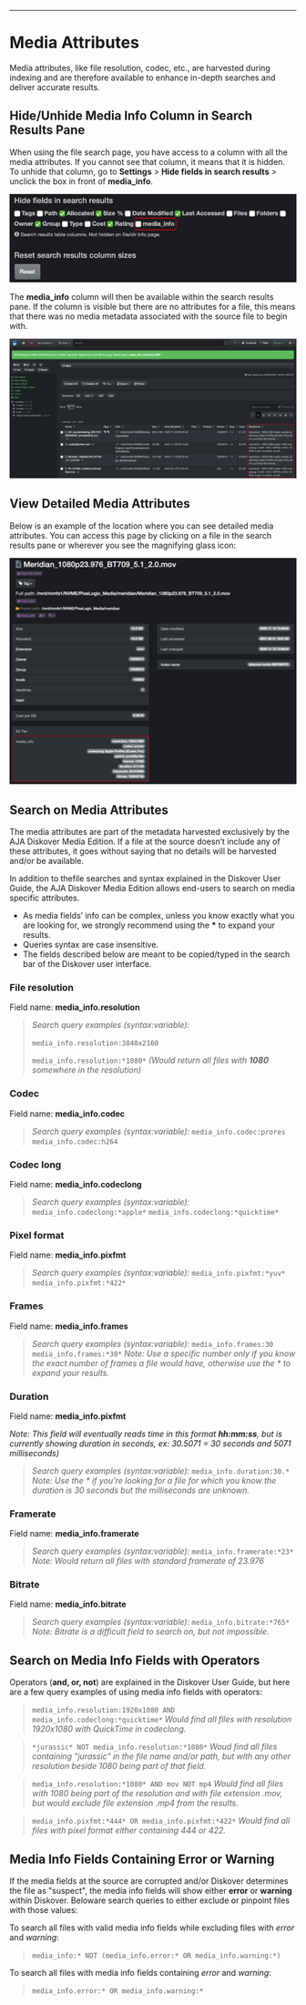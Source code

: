 ___
# Media Attributes

Media attributes, like file resolution, codec, etc., are harvested during indexing and are therefore available to enhance in-depth searches and deliver accurate results.

## Hide/Unhide Media Info Column in Search Results Pane

When using the file search page, you have access to a column with all the media attributes. If you cannot see that column, it means that it is hidden. To unhide that column, go to  **Settings**  >  **Hide fields in search results**  > unclick the box in front of  **media_info**.

![Image: Hide/Unhide Media Info Field](images/image_aja_edition_mediainfo_hide_unhide_column.png)

The  **media_info** column will then be available within the search results pane. If the column is visible but there are no attributes for a file, this means that there was no media metadata associated with the source file to begin with.

![Image: Media Info Column in Search Results](images/image_aja_edition_mediainfo_column_in_search_results_pane.png)

## View Detailed Media Attributes

Below is an example of the location where you can see detailed media attributes. You can access this page by clicking on a file in the search results pane or wherever you see the magnifying glass icon:

![Image: Harvested Media Attributes](images/image_aja_edition_media_info_file_attributes.png)

## Search on Media Attributes

The media attributes are part of the metadata harvested exclusively by the AJA Diskover Media Edition. If a file at the source doesn’t include any of these attributes, it goes without saying that no details will be harvested and/or be available.

In addition to thefile searches and syntax explained in the Diskover User Guide, the AJA Diskover Media Edition allows end-users to search on media specific attributes.

- As media fields’ info can be complex, unless you know exactly what you are looking for, we strongly recommend using the **\*** to expand your results. 
- Queries syntax are case insensitive. 
- The fields described below are meant to be copied/typed in the search bar of the Diskover user interface.

### File resolution
Field name: **media_info.resolution**
>_Search query examples (syntax:variable):_
>
>`media_info.resolution:3840x2160`
>
>`media_info.resolution:*1080*` _(Would return all files with  **1080**  somewhere in the resolution)_

### Codec
Field name: **media_info.codec**
>_Search query examples (syntax:variable):_
>`media_info.codec:prores`
>`media_info.codec:h264`

### Codec long
Field name: **media_info.codeclong**
>_Search query examples (syntax:variable):_
>`media_info.codeclong:*apple*`
>`media_info.codeclong:*quicktime*`

### Pixel format
Field name: **media_info.pixfmt**
>_Search query examples (syntax:variable):_
>`media_info.pixfmt:*yuv*`
>`media_info.pixfmt:*422*`

### Frames
Field name: **media_info.frames**
>_Search query examples (syntax:variable):_
>`media_info.frames:30`
>`media_info.frames:*30*`
> _Note: Use a specific number only if you know the exact number of frames a file would have, otherwise use the * to expand your results._

### Duration
Field name: **media_info.pixfmt**

_Note: This field will eventually reads time in this format **hh:mm:ss**, but is currently showing duration in seconds, ex: 30.5071 = 30 seconds and 5071 milliseconds)_

>_Search query examples (syntax:variable):_
>`media_info.duration:30.*`
>_Note: Use the * if you’re looking for a file for which you know the duration is 30 seconds but the milliseconds are unknown._

### Framerate
Field name: **media_info.framerate**
>_Search query examples (syntax:variable):_
>`media_info.framerate:*23*`
>_Note: Would return all files with standard framerate of 23.976_

### Bitrate
Field name: **media_info.bitrate**
>_Search query examples (syntax:variable):_
>`media_info.bitrate:*765*`
>_Note: Bitrate is a difficult field to search on, but not impossible._

## Search on Media Info Fields with Operators
Operators (**and, or, not**) are explained in the Diskover User Guide, but here are a few query examples of using media info fields with operators:

>`media_info.resolution:1920x1080 AND media_info.codeclong:*quicktime*`
>_Would find all files with resolution 1920x1080 with QuickTime in codeclong._

>`*jurassic* NOT media_info.resolution:*1080*`
>_Woud find all files containing "jurassic" in the file name and/or path, but with any other resolution beside 1080 being part of that field._

>`media_info.resolution:*1080* AND mov NOT mp4`
>_Would find all files with 1080 being part of the resolution and with file extension .mov, but would exclude file extension .mp4 from the results._

>`media_info.pixfmt:*444* OR media_info.pixfmt:*422*`
>_Would find all files with pixel format either containing 444 or 422._

## Media Info Fields Containing Error or Warning

If the media fields at the source are corrupted and/or Diskover determines the file as "suspect", the media info fields will show either **error** or **warning** within Diskover. Beloware search queries to either exclude or pinpoint files with those values:

To search all files with valid media info fields while excluding files with *error* and *warning*:
>`media_info:* NOT (media_info.error:* OR media_info.warning:*)`

To search all files with media info fields containing *error* and *warning*:
>`media_info.error:* OR media_info.warning:*`
